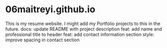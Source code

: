 # 06maitreyi.github.io
This is my resume website. I might add my Portfolio projects to this in the future.
docs: update README with project description
feat: add name and professional title to header
feat: add contact information section
style: improve spacing in contact section
